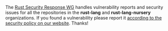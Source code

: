 The [Rust Security Response WG][team] handles vulnerability reports and
security issues for all the repositories in the **rust-lang** and
**rust-lang-nursery** organizations. If you found a vulnerability please report
it [according to the security policy on our website][policy]. Thanks!

[team]: https://www.rust-lang.org/governance/wgs/wg-security-response
[policy]: https://www.rust-lang.org/policies/security
